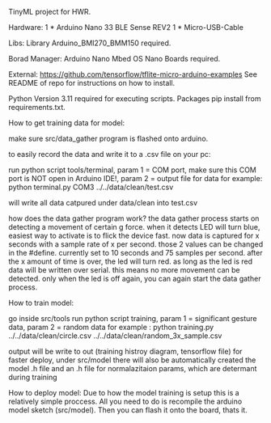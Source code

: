 TinyML project for HWR.

Hardware:
1 * Arduino Nano 33 BLE Sense REV2
1 * Micro-USB-Cable

Libs:
Library Arduino_BMI270_BMM150 required.

Borad Manager:
Arduino Nano Mbed OS Nano Boards required.

External:
https://github.com/tensorflow/tflite-micro-arduino-examples 
See README of repo for instructions on how to install.

Python Version 3.11 required for executing scripts. Packages pip install from requirements.txt.


How to get training data for model:

make sure src/data_gather program is flashed onto arduino.

to easily record the data and write it to a .csv file on your pc:

run python script tools/terminal, param 1 = COM port, make sure this COM port is NOT open in Arduino IDE!, param 2 = output file for data
for example:
python terminal.py COM3 ../../data/clean/test.csv

will write all data catpured under data/clean into test.csv

how does the data gather program work?
the data gather process starts on detecting a movement of certain g force. when it detects LED will turn blue, easiest way to activate is to flick the device fast. now data is captured for x seconds with a sample rate of x per second.
those 2 values can be changed in the #define. currently set to 10 seconds and 75 samples per second.
after the x amount of time is over, the led will turn red. as long as the led is red data will be written over serial. this means no more movement can be detected. only when the led 
is off again, you can again start the data gather process.


How to train model:

go inside src/tools
run python script training, param 1 = significant gesture data, param 2 = random data
for example : 
python training.py ../../data/clean/circle.csv ../../data/clean/random_3x_sample.csv

output will be write to out (training histroy diagram, tensorflow file)
for faster deploy, under src/model there will also be automatically created the model .h file and an .h file for normalazitaion params, which are determant during training


How to deploy model:
Due to how the model training is setup this is a relatively simple proccess. All you need to do is recompile the arduino model sketch (src/model).
Then you can flash it onto the board, thats it.